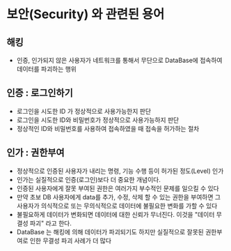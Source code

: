 # 보안(Security) 와 관련된 용어

## 해킹

- 인증, 인가되지 않은 사용자가 네트워크를 통해서
  무단으로 DataBase에 접속하여 데이터를 파괴하는 행위

## 인증 : 로그인하기

- 로그인을 시도한 ID 가 정상적으로 사용가능한지
  판단
- 로그인을 시도한 ID와 비밀번호가 정상적으로 사용가능하지 판단
- 정상적인 ID와 비밀번호를 사용하여 접속하였을 때
  접속을 허가하는 절차

## 인가 : 권한부여

- 정상적으로 인증된 사용자가 내리는 명령,
  기능 수행 등이 허가된 정도(Level) 인가
- 인가는 실질적으로 인증(로그인)보다 더 중요한
  개념이다.
- 인증된 사용자에게 잘못 부여된 권한은 여러가지
  부수적인 문제를 일으킬 수 있다
- 만약 초보 DB 사용자에게 data를 추가, 수정, 삭제
  할 수 있는 권한을 부여하면 그 사용자가 의식적으로
  또는 무의식적으로 데이터에 불필요한 변화를 가할 수 있다
- 불필요하게 데이터가 변화되면 데이터에 대한
  신뢰가 무너진다. 이것을 "데이터 무결성 파괴" 라고 한다.
- DataBase 는 해킹에 의해 데이터가 파괴되기도
  하지만 실질적으로 잘못된 권한부여로 인한
  무결성 파괴 사례가 더 많다
